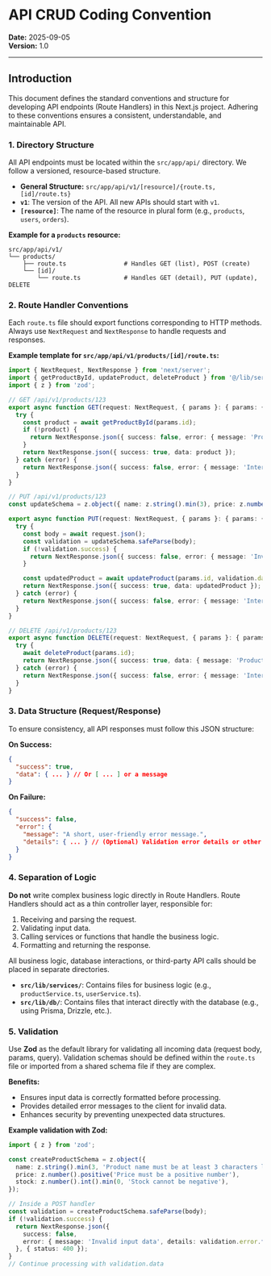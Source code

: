 # API CRUD Coding Convention

**Date:** 2025-09-05  
**Version:** 1.0

---

## Introduction

This document defines the standard conventions and structure for developing API endpoints (Route Handlers) in this Next.js project. Adhering to these conventions ensures a consistent, understandable, and maintainable API.

### 1. Directory Structure

All API endpoints must be located within the `src/app/api/` directory. We follow a versioned, resource-based structure.

-   **General Structure:** `src/app/api/v1/[resource]/{route.ts, [id]/route.ts}`
-   **`v1`**: The version of the API. All new APIs should start with `v1`.
-   **`[resource]`**: The name of the resource in plural form (e.g., `products`, `users`, `orders`).

**Example for a `products` resource:**
```
src/app/api/v1/
└── products/
    ├── route.ts                # Handles GET (list), POST (create)
    └── [id]/
        └── route.ts            # Handles GET (detail), PUT (update), DELETE
```

### 2. Route Handler Conventions

Each `route.ts` file should export functions corresponding to HTTP methods. Always use `NextRequest` and `NextResponse` to handle requests and responses.

**Example template for `src/app/api/v1/products/[id]/route.ts`:**
```typescript
import { NextRequest, NextResponse } from 'next/server';
import { getProductById, updateProduct, deleteProduct } from '@/lib/services/productService';
import { z } from 'zod';

// GET /api/v1/products/123
export async function GET(request: NextRequest, { params }: { params: { id: string } }) {
  try {
    const product = await getProductById(params.id);
    if (!product) {
      return NextResponse.json({ success: false, error: { message: 'Product not found' } }, { status: 404 });
    }
    return NextResponse.json({ success: true, data: product });
  } catch (error) {
    return NextResponse.json({ success: false, error: { message: 'Internal server error' } }, { status: 500 });
  }
}

// PUT /api/v1/products/123
const updateSchema = z.object({ name: z.string().min(3), price: z.number().positive() });

export async function PUT(request: NextRequest, { params }: { params: { id: string } }) {
  try {
    const body = await request.json();
    const validation = updateSchema.safeParse(body);
    if (!validation.success) {
      return NextResponse.json({ success: false, error: { message: 'Invalid input data', details: validation.error.format() } }, { status: 400 });
    }

    const updatedProduct = await updateProduct(params.id, validation.data);
    return NextResponse.json({ success: true, data: updatedProduct });
  } catch (error) {
    return NextResponse.json({ success: false, error: { message: 'Internal server error' } }, { status: 500 });
  }
}

// DELETE /api/v1/products/123
export async function DELETE(request: NextRequest, { params }: { params: { id: string } }) {
  try {
    await deleteProduct(params.id);
    return NextResponse.json({ success: true, data: { message: 'Product deleted successfully' } });
  } catch (error) {
    return NextResponse.json({ success: false, error: { message: 'Internal server error' } }, { status: 500 });
  }
}
```

### 3. Data Structure (Request/Response)

To ensure consistency, all API responses must follow this JSON structure:

**On Success:**
```json
{
  "success": true,
  "data": { ... } // Or [ ... ] or a message
}
```

**On Failure:**
```json
{
  "success": false,
  "error": {
    "message": "A short, user-friendly error message.",
    "details": { ... } // (Optional) Validation error details or other info
  }
}
```

### 4. Separation of Logic

**Do not** write complex business logic directly in Route Handlers. Route Handlers should act as a thin controller layer, responsible for:

1.  Receiving and parsing the request.
2.  Validating input data.
3.  Calling services or functions that handle the business logic.
4.  Formatting and returning the response.

All business logic, database interactions, or third-party API calls should be placed in separate directories.

-   **`src/lib/services/`**: Contains files for business logic (e.g., `productService.ts`, `userService.ts`).
-   **`src/lib/db/`**: Contains files that interact directly with the database (e.g., using Prisma, Drizzle, etc.).

### 5. Validation

Use **Zod** as the default library for validating all incoming data (request body, params, query). Validation schemas should be defined within the `route.ts` file or imported from a shared schema file if they are complex.

**Benefits:**

-   Ensures input data is correctly formatted before processing.
-   Provides detailed error messages to the client for invalid data.
-   Enhances security by preventing unexpected data structures.

**Example validation with Zod:**
```typescript
import { z } from 'zod';

const createProductSchema = z.object({
  name: z.string().min(3, 'Product name must be at least 3 characters long'),
  price: z.number().positive('Price must be a positive number'),
  stock: z.number().int().min(0, 'Stock cannot be negative'),
});

// Inside a POST handler
const validation = createProductSchema.safeParse(body);
if (!validation.success) {
  return NextResponse.json({ 
    success: false, 
    error: { message: 'Invalid input data', details: validation.error.format() } 
  }, { status: 400 });
}
// Continue processing with validation.data
```

